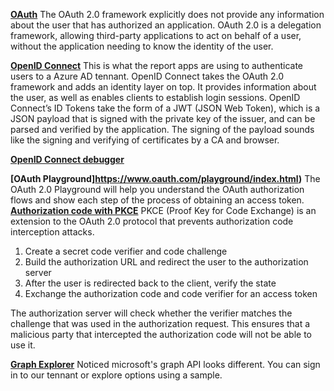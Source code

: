 **[OAuth](https://www.oauth.com/)**
The OAuth 2.0 framework explicitly does not provide any information about the user that has authorized an application. OAuth 2.0 is a delegation framework, allowing third-party applications to act on behalf of a user, without the application needing to know the identity of the user.

**[OpenID Connect](https://www.oauth.com/oauth2-servers/openid-connect/)**
This is what the report apps are using to authenticate users to a Azure AD tennant.
OpenID Connect takes the OAuth 2.0 framework and adds an identity layer on top. It provides information about the user, as well as enables clients to establish login sessions.
OpenID Connect’s ID Tokens take the form of a JWT (JSON Web Token), which is a JSON payload that is signed with the private key of the issuer, and can be parsed and verified by the application.  The signing of the payload sounds like the signing and verifying of certificates by a CA and browser.

**[OpenID Connect debugger](https://oidcdebugger.com/)**

**[OAuth Playground]https://www.oauth.com/playground/index.html)**
The OAuth 2.0 Playground will help you understand the OAuth authorization flows and show each step of the process of obtaining an access token.
**[Authorization code with PKCE](https://oauth.net/2/pkce/)**
PKCE (Proof Key for Code Exchange) is an extension to the OAuth 2.0 protocol that prevents authorization code interception attacks. 
1. Create a secret code verifier and code challenge  
2. Build the authorization URL and redirect the user to the authorization server
3. After the user is redirected back to the client, verify the state
4. Exchange the authorization code and code verifier for an access token

The authorization server will check whether the verifier matches the challenge that was used in the authorization request. This ensures that a malicious party that intercepted the authorization code will not be able to use it.

**[Graph Explorer](https://developer.microsoft.com/en-us/graph/graph-explorer)**
Noticed microsoft's graph API looks different.  You can sign in to our tennant or explore options using a sample.